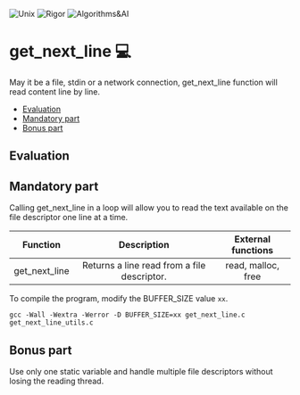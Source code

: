 ![Unix](https://img.shields.io/badge/Unix-306998) ![Rigor](https://img.shields.io/badge/Rigor-306998) ![Algorithms&AI](https://img.shields.io/badge/Algorithms&AI-306998)

# get_next_line 💻
May it be a file, stdin or a network connection, get_next_line function will read content line by line.

- [Evaluation](https://github.com/denisgodoy/)
- [Mandatory part](https://github.com/denisgodoy/)
- [Bonus part](https://github.com/denisgodoy/)

## Evaluation

## Mandatory part
Calling get_next_line in a loop will allow you to read the text available on the file descriptor one line at a time.

| Function 	|  Description  |    External functions   	|
|:--------:	|:------------:	|:------------:	|
|  get_next_line  	|Returns a line read from a file descriptor.|   read, malloc, free   	|

To compile the program, modify the BUFFER_SIZE value `xx`.
```shell
gcc -Wall -Wextra -Werror -D BUFFER_SIZE=xx get_next_line.c get_next_line_utils.c
```

## Bonus part
Use only one static variable and handle multiple file descriptors without losing the reading thread.
